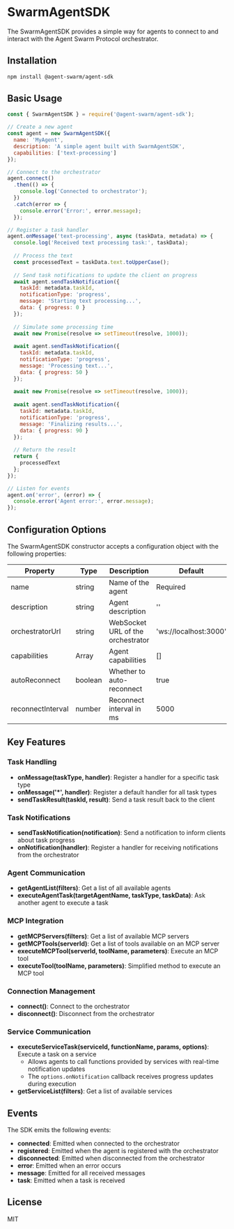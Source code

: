 # SwarmAgentSDK

The SwarmAgentSDK provides a simple way for agents to connect to and interact with the Agent Swarm Protocol orchestrator.

## Installation

```bash
npm install @agent-swarm/agent-sdk
```

## Basic Usage

```javascript
const { SwarmAgentSDK } = require('@agent-swarm/agent-sdk');

// Create a new agent
const agent = new SwarmAgentSDK({
  name: 'MyAgent',
  description: 'A simple agent built with SwarmAgentSDK',
  capabilities: ['text-processing']
});

// Connect to the orchestrator
agent.connect()
  .then(() => {
    console.log('Connected to orchestrator');
  })
  .catch(error => {
    console.error('Error:', error.message);
  });

// Register a task handler
agent.onMessage('text-processing', async (taskData, metadata) => {
  console.log('Received text processing task:', taskData);
  
  // Process the text
  const processedText = taskData.text.toUpperCase();
  
  // Send task notifications to update the client on progress
  await agent.sendTaskNotification({
    taskId: metadata.taskId,
    notificationType: 'progress',
    message: 'Starting text processing...',
    data: { progress: 0 }
  });
  
  // Simulate some processing time
  await new Promise(resolve => setTimeout(resolve, 1000));
  
  await agent.sendTaskNotification({
    taskId: metadata.taskId,
    notificationType: 'progress',
    message: 'Processing text...',
    data: { progress: 50 }
  });
  
  await new Promise(resolve => setTimeout(resolve, 1000));
  
  await agent.sendTaskNotification({
    taskId: metadata.taskId,
    notificationType: 'progress',
    message: 'Finalizing results...',
    data: { progress: 90 }
  });
  
  // Return the result
  return {
    processedText
  };
});

// Listen for events
agent.on('error', (error) => {
  console.error('Agent error:', error.message);
});
```

## Configuration Options

The SwarmAgentSDK constructor accepts a configuration object with the following properties:

| Property | Type | Description | Default |
|----------|------|-------------|---------|
| name | string | Name of the agent | Required |
| description | string | Agent description | '' |
| orchestratorUrl | string | WebSocket URL of the orchestrator | 'ws://localhost:3000' |
| capabilities | Array<string> | Agent capabilities | [] |
| autoReconnect | boolean | Whether to auto-reconnect | true |
| reconnectInterval | number | Reconnect interval in ms | 5000 |

## Key Features

### Task Handling

- **onMessage(taskType, handler)**: Register a handler for a specific task type
- **onMessage('*', handler)**: Register a default handler for all task types
- **sendTaskResult(taskId, result)**: Send a task result back to the client

### Task Notifications

- **sendTaskNotification(notification)**: Send a notification to inform clients about task progress
- **onNotification(handler)**: Register a handler for receiving notifications from the orchestrator

### Agent Communication

- **getAgentList(filters)**: Get a list of all available agents
- **executeAgentTask(targetAgentName, taskType, taskData)**: Ask another agent to execute a task

### MCP Integration

- **getMCPServers(filters)**: Get a list of available MCP servers
- **getMCPTools(serverId)**: Get a list of tools available on an MCP server
- **executeMCPTool(serverId, toolName, parameters)**: Execute an MCP tool
- **executeTool(toolName, parameters)**: Simplified method to execute an MCP tool

### Connection Management

- **connect()**: Connect to the orchestrator
- **disconnect()**: Disconnect from the orchestrator

### Service Communication

- **executeServiceTask(serviceId, functionName, params, options)**: Execute a task on a service
  - Allows agents to call functions provided by services with real-time notification updates
  - The `options.onNotification` callback receives progress updates during execution
- **getServiceList(filters)**: Get a list of available services

## Events

The SDK emits the following events:

- **connected**: Emitted when connected to the orchestrator
- **registered**: Emitted when the agent is registered with the orchestrator
- **disconnected**: Emitted when disconnected from the orchestrator
- **error**: Emitted when an error occurs
- **message**: Emitted for all received messages
- **task**: Emitted when a task is received

## License

MIT 